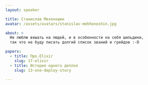 ```yaml
---
layout: speaker

title: Станислав Мехоношин
avatar: /assets/avatars/stanislav-mekhonoshin.jpg

about: >
  Не люблю вешать на людей, и в особенности на себя шильдики, 
  так что не буду писать долгий список званий и грейдов :-D

papers:
  - title: Про.Elixir
    slug: 17-elixir
  - title: История одного деплоя
    slug: 13-one-deploy-story

---
```



